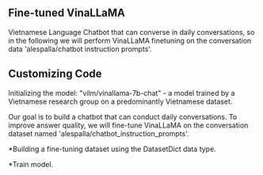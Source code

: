 ## Fine-tuned VinaLLaMA
Vietnamese Language Chatbot that can converse in daily conversations, so in the following we will perform VinaLLaMA finetuning on the conversation data 'alespalla/chatbot instruction prompts'.
## Customizing Code
Initializing the model: "vilm/vinallama-7b-chat" - a model trained by a Vietnamese research group on a predominantly Vietnamese dataset.

Our goal is to build a chatbot that can conduct daily conversations. To improve answer quality, we will fine-tune VinaLLaMA on the conversation dataset named 'alespalla/chatbot_instruction_prompts'.

*Building a fine-tuning dataset using the DatasetDict data type.

*Train model.
